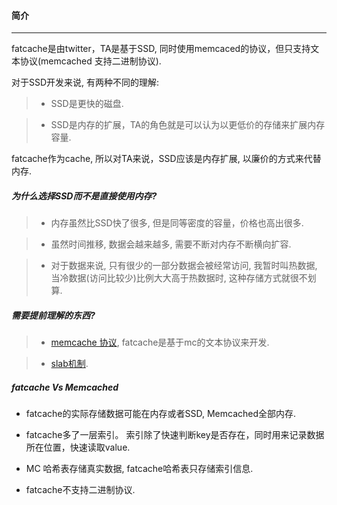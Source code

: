 #### 简介 ####

------------------

fatcache是由twitter，TA是基于SSD, 同时使用memcaced的协议，但只支持文本协议(memcached 支持二进制协议).

对于SSD开发来说, 有两种不同的理解:

> * SSD是更快的磁盘.

> * SSD是内存的扩展，TA的角色就是可以认为以更低价的存储来扩展内存容量.

fatcache作为cache, 所以对TA来说，SSD应该是内存扩展, 以廉价的方式来代替内存.

>   
>   

##### 为什么选择SSD而不是直接使用内存? #####

> * 内存虽然比SSD快了很多, 但是同等密度的容量，价格也高出很多.

> * 虽然时间推移, 数据会越来越多, 需要不断对内存不断横向扩容.

> * 对于数据来说, 只有很少的一部分数据会被经常访问, 我暂时叫热数据, 当冷数据(访问比较少)比例大大高于热数据时, 这种存储方式就很不划算.
>   
>   

##### 需要提前理解的东西? ######

> * [memcache 协议](https://github.com/memcached/memcached/blob/master/doc/protocol.txt), fatcache是基于mc的文本协议来开发.

> * [slab机制](http://en.wikipedia.org/wiki/Slab_allocation). 
>     
>    

##### fatcache Vs Memcached #####

  * fatcache的实际存储数据可能在内存或者SSD, Memcached全部内存.
  
  * fatcache多了一层索引。 索引除了快速判断key是否存在，同时用来记录数据所在位置，快速读取value.
  
  * MC 哈希表存储真实数据, fatcache哈希表只存储索引信息.
  
  * fatcache不支持二进制协议.
